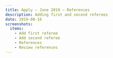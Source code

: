 ```yaml
---
title: Apply – June 2019 – References
description: Adding first and second referees
date: 2019-08-16
screenshots:
  items:
    - Add first referee
    - Add second referee
    - References
    - Review references
---
```

